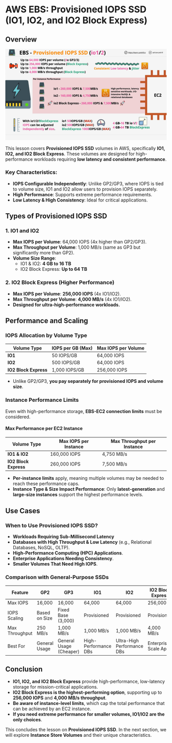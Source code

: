 # AWS EBS: Provisioned IOPS SSD (IO1, IO2, and IO2 Block Express)

## Overview

![alt text](./Images/image-14.png)

This lesson covers **Provisioned IOPS SSD** volumes in AWS, specifically **IO1, IO2, and IO2 Block Express**. These volumes are designed for high-performance workloads requiring **low latency and consistent performance**.

### Key Characteristics:

- **IOPS Configurable Independently**: Unlike GP2/GP3, where IOPS is tied to volume size, IO1 and IO2 allow users to provision IOPS separately.
- **High Performance**: Supports extreme performance requirements.
- **Low Latency & High Consistency**: Ideal for critical applications.

## Types of Provisioned IOPS SSD

### 1. **IO1 and IO2**

- **Max IOPS per Volume**: 64,000 IOPS (4x higher than GP2/GP3).
- **Max Throughput per Volume**: 1,000 MB/s (same as GP3 but significantly more than GP2).
- **Volume Size Range**:
  - IO1 & IO2: **4 GB to 16 TB**
  - IO2 Block Express: **Up to 64 TB**

### 2. **IO2 Block Express** (Higher Performance)

- **Max IOPS per Volume**: **256,000 IOPS** (4x IO1/IO2).
- **Max Throughput per Volume**: **4,000 MB/s** (4x IO1/IO2).
- **Designed for ultra-high-performance workloads.**

## Performance and Scaling

### IOPS Allocation by Volume Type

| Volume Type           | IOPS per GB (Max) | Max IOPS per Volume |
| --------------------- | ----------------- | ------------------- |
| **IO1**               | 50 IOPS/GB        | 64,000 IOPS         |
| **IO2**               | 500 IOPS/GB       | 64,000 IOPS         |
| **IO2 Block Express** | 1,000 IOPS/GB     | 256,000 IOPS        |

- Unlike GP2/GP3, **you pay separately for provisioned IOPS and volume size**.

### Instance Performance Limits

Even with high-performance storage, **EBS-EC2 connection limits** must be considered.

#### **Max Performance per EC2 Instance**

| Volume Type           | Max IOPS per Instance | Max Throughput per Instance |
| --------------------- | --------------------- | --------------------------- |
| **IO1 & IO2**         | 160,000 IOPS          | 4,750 MB/s                  |
| **IO2 Block Express** | 260,000 IOPS          | 7,500 MB/s                  |

- **Per-instance limits** apply, meaning multiple volumes may be needed to reach these performance caps.
- **Instance Type & Size Impact Performance**: Only **latest-generation** and **large-size instances** support the highest performance levels.

## Use Cases

### When to Use Provisioned IOPS SSD?

- **Workloads Requiring Sub-Millisecond Latency**
- **Databases with High Throughput & Low Latency** (e.g., Relational Databases, NoSQL, OLTP).
- **High-Performance Computing (HPC) Applications**.
- **Enterprise Applications Needing Consistency**.
- **Smaller Volumes That Need High IOPS**.

### Comparison with General-Purpose SSDs

| Feature        | GP2           | GP3                     | IO1                  | IO2                        | IO2 Block Express     |
| -------------- | ------------- | ----------------------- | -------------------- | -------------------------- | --------------------- |
| Max IOPS       | 16,000        | 16,000                  | 64,000               | 64,000                     | 256,000               |
| IOPS Scaling   | Based on Size | Fixed Base (3,000)      | Provisioned          | Provisioned                | Provisioned           |
| Max Throughput | 250 MB/s      | 1,000 MB/s              | 1,000 MB/s           | 1,000 MB/s                 | 4,000 MB/s            |
| Best For       | General Usage | General Usage (Cheaper) | High-Performance DBs | Ultra-High Performance DBs | Enterprise-Scale Apps |

## Conclusion

- **IO1, IO2, and IO2 Block Express** provide high-performance, low-latency storage for mission-critical applications.
- **IO2 Block Express is the highest-performing option**, supporting up to **256,000 IOPS** and **4,000 MB/s throughput**.
- **Be aware of instance-level limits**, which cap the total performance that can be achieved by an EC2 instance.
- **If you need extreme performance for smaller volumes, IO1/IO2 are the only choices**.

This concludes the lesson on **Provisioned IOPS SSD**. In the next section, we will explore **Instance Store Volumes** and their unique characteristics.
